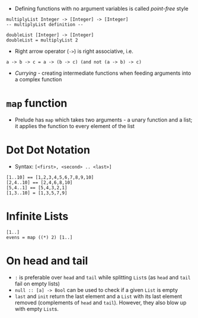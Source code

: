 * Defining functions with no argument variables is called *point-free* style
```
multiplyList Integer -> [Integer] -> [Integer]
-- multiplyList definition --

doubleList [Integer] -> [Integer]
doubleList = multiplyList 2
```
* Right arrow operator (`->`) is right associative, i.e.
```
a -> b -> c = a -> (b -> c) (and not (a -> b) -> c)
```
* *Currying* - creating intermediate functions when feeding arguments into a
	complex function
# `map` function
* Prelude has `map` which takes two arguments - a unary function and a list; it
	applies the function to every element of the list
# Dot Dot Notation
* Syntax: `[<first>, <second> .. <last>]`
```
[1..10] == [1,2,3,4,5,6,7,8,9,10]
[2,4..10] == [2,4,6,8,10]
[5,4..1] == [5,4,3,2,1]
[1,3..10] = [1,3,5,7,9]
```
# Infinite Lists
```
[1..]
evens = map ((*) 2) [1..]
```
# On head and tail
* `:` is preferable over `head` and `tail` while splitting `List`s (as `head`
	and `tail` fail on empty lists)
* `null :: [a] -> Bool` can be used to check if a given `List` is empty
* `last` and `init` return the last element and a `List` with its last element
	removed (complements of `head` and `tail`). However, they also blow up with
	empty `List`s.
